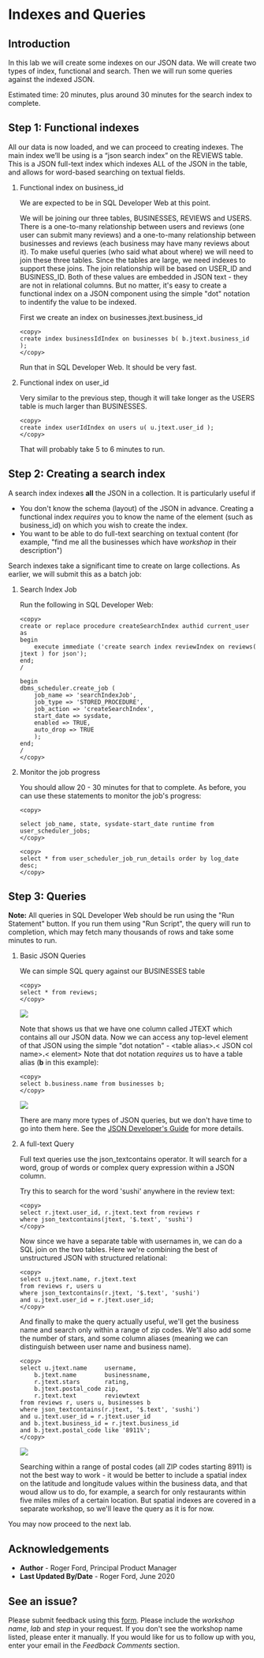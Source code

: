 # Indexes and Queries

## Introduction
In this lab we will create some indexes on our JSON data. We will create two types of index, functional and search. Then we will run some queries against the indexed JSON.

Estimated time: 20 minutes, plus around 30 minutes for the search index to complete.

## Step 1: Functional indexes

All our data is now loaded, and we can proceed to creating indexes.  The main index we’ll be using is a “json search index” on the REVIEWS table. This is a JSON full-text index which indexes ALL of the JSON in the table, and allows for word-based searching on textual fields.

1.  Functional index on business_id
    
    We are expected to be in SQL Developer Web at this point.

    We will be joining our three tables, BUSINESSES, REVIEWS and USERS. There is a one-to-many relationship between users and reviews (one user can submit many reviews) and a one-to-many relationship between businesses and reviews (each business may have many reviews about it). To make useful queries (who said what about where) we will need to join these three tables. Since the tables are large, we need indexes to support these joins. The join relationship will be based on USER\_ID and BUSINESS\_ID. Both of these values are embedded in JSON text - they are not in relational columns. But no matter, it's easy to create a functional index on a JSON component using the simple "dot" notation to indentify the value to be indexed.

    First we create an index on businesses.jtext.business_id

    ```
    <copy>
    create index businessIdIndex on businesses b( b.jtext.business_id );
    </copy>
    ```

    Run that in SQL Developer Web. It should be very fast.

2.  Functional index on user_id

    Very similar to the previous step, though it will take longer as the USERS table is much larger than BUSINESSES.

    ```
    <copy>
    create index userIdIndex on users u( u.jtext.user_id );
    </copy>
    ```
    That will probably take 5 to 6 minutes to run.

## Step 2: Creating a search index

A search index indexes **all** the JSON in a collection. It is particularly useful if
-    You don't know the schema (layout) of the JSON in advance. Creating a functional index _requires_ you to know the name of the element (such as business_id) on which you wish to create the index.
-    You want to be able to do full-text searching on textual content (for example, "find me all the businesses which have _workshop_ in their description")

Search indexes take a significant time to create on large collections. As earlier, we will submit this as a batch job:

1. Search Index Job

    Run the following in SQL Developer Web:

    ```
    <copy>    
    create or replace procedure createSearchIndex authid current_user as
    begin
        execute immediate ('create search index reviewIndex on reviews( jtext ) for json');
    end;
    /

    begin
    dbms_scheduler.create_job (
        job_name => 'searchIndexJob',
        job_type => 'STORED_PROCEDURE',
        job_action => 'createSearchIndex',
        start_date => sysdate,
        enabled => TRUE,
        auto_drop => TRUE
        );
    end;
    /
    </copy>
    ```

2. Monitor the job progress

    You should allow 20 - 30 minutes for that to complete.  As before, you can use these statements to monitor the job's progress:

    ```
    <copy>
    
    select job_name, state, sysdate-start_date runtime from user_scheduler_jobs;
    </copy>
    ```

    ```
    <copy>
    select * from user_scheduler_job_run_details order by log_date desc;
    </copy>
    ```

   
## Step 3: Queries

**Note:** All queries in SQL Developer Web should be run using the "Run Statement" button. If you run them using "Run Script", the query will run to completion, which may fetch many thousands of rows and take some minutes to run.

1. Basic JSON Queries

    We can simple SQL query against our BUSINESSES table

    ```
    <copy>
    select * from reviews;
    </copy>
    ```

    ![](./images/query1.png)

    Note that shows us that we have one column called JTEXT which contains all our JSON data. Now we can access any top-level element of that JSON using the simple "dot notation" - &lt;table alias>**.**&lt;  JSON col name&gt;**.**&lt;  element&gt; Note that dot notation _requires_ us to have a table alias (**b** in this example):

    ```
    <copy>
    select b.business.name from businesses b;
    </copy>
    ```
    ![](./images/query2.png)

    There are many more types of JSON queries, but we don't have time to go into them here. See the [JSON Developer's Guide](https://docs.oracle.com/en/database/oracle/oracle-database/19/adjsn/query-json-data.html#GUID-119E5069-77F2-45DC-B6F0-A1B312945590) for more details.

2. A full-text Query

    Full text queries use the json_textcontains operator. It will search for a word, group of words or complex query expression within a JSON column.

    Try this to search for the word 'sushi' anywhere in the review text:

    ```
    <copy>
    select r.jtext.user_id, r.jtext.text from reviews r 
    where json_textcontains(jtext, '$.text', 'sushi') 
    </copy>
    ```

    Now since we have a separate table with usernames in, we can do a SQL join on the two tables. Here we're combining the best of unstructured JSON with structured relational:

    ```
    <copy>
    select u.jtext.name, r.jtext.text
    from reviews r, users u
    where json_textcontains(r.jtext, '$.text', 'sushi') 
    and u.jtext.user_id = r.jtext.user_id;
    </copy>
    ```
    And finally to make the query actually useful, we'll get the business name and search only within a range of zip codes. We'll also add some the number of stars, and some column aliases (meaning we can distinguish between user name and business name).

    ```
    <copy>
    select u.jtext.name     username, 
        b.jtext.name        businessname, 
        r.jtext.stars       rating,
        b.jtext.postal_code zip,
        r.jtext.text        reviewtext
    from reviews r, users u, businesses b
    where json_textcontains(r.jtext, '$.text', 'sushi')
    and u.jtext.user_id = r.jtext.user_id
    and b.jtext.business_id = r.jtext.business_id
    and b.jtext.postal_code like '8911%';
    </copy>
    ```

    ![](images/query5.png)

    Searching within a range of postal codes (all ZIP codes starting 8911) is not the best way to work - it would be better to include a spatial index on the latitude and longitude values within the business data, and that woud allow us to do, for example, a search for only restaurants within five miles miles of a certain location. But spatial indexes are covered in a separate workshop, so we'll leave the query as it is for now.


You may now proceed to the next lab.

## Acknowledgements

- **Author** - Roger Ford, Principal Product Manager
- **Last Updated By/Date** - Roger Ford, June 2020

## See an issue?
Please submit feedback using this [form](https://apexapps.oracle.com/pls/apex/f?p=133:1:::::P1_FEEDBACK:1). Please include the *workshop name*, *lab* and *step* in your request.  If you don't see the workshop name listed, please enter it manually. If you would like for us to follow up with you, enter your email in the *Feedback Comments* section.
